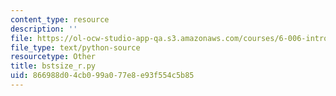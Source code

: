 ```yaml
---
content_type: resource
description: ''
file: https://ol-ocw-studio-app-qa.s3.amazonaws.com/courses/6-006-introduction-to-algorithms-fall-2011/866988d04cb099a077e8e93f554c5b85_bstsize_r.py
file_type: text/python-source
resourcetype: Other
title: bstsize_r.py
uid: 866988d0-4cb0-99a0-77e8-e93f554c5b85
---
```

